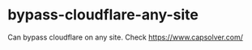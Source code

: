 # bypass-cloudflare-any-site
Can bypass cloudflare on any site. Check https://www.capsolver.com/ 











                                             